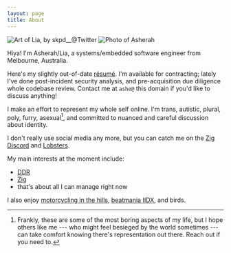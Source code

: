 ```yaml
---
layout: page
title: About
---
```


<div class="about-photos">
<img src="/assets/lia600.jpg" title="Art of Lia, by skpd__@Twitter">
<img src="/assets/asherah.jpg" title="Photo of Asherah">
</div>

Hiya!  I'm Asherah/Lia, a systems/embedded software engineer from Melbourne,
Australia.

Here's my slightly out-of-date
[r&eacute;sum&eacute;](https://f.hrzn.ee/kivikakk.pdf).  I'm available for
contracting; lately I've done post-incident security analysis, and
pre-acquisition due diligence whole codebase review.  Contact me at `ashe@`
this domain if you'd like to discuss anything!

I make an effort to represent my whole self online.  I'm trans, autistic,
plural, poly, furry, asexual[^frankly], and committed to nuanced and careful
discussion about identity.

I don't really use social media any more, but you can catch me on the [Zig
Discord](https://github.com/ziglang/zig/wiki/Community#discord) and
[Lobsters](https://lobste.rs/u/kameliya).

My main interests at the moment include:

* [DDR](https://kivikakk.ee/2021/08/16/ddr-the-second/)
* [Zig](https://ziglang.org)
* that's about all I can manage right now

I also enjoy [motorcycling in the hills](/assets/kalorama.jpg), [beatmania
IIDX](https://sp12.iidx.app/sheets/4791-2487/clear), and birds.

[^frankly]: Frankly, these are some of the most boring aspects of my life, but I hope others like me --- who might feel besieged by the world sometimes --- can take comfort knowing there's representation out there.  Reach out if you need to.
